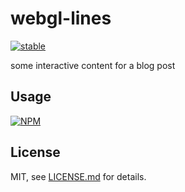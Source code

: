 # webgl-lines

[![stable](http://badges.github.io/stability-badges/dist/stable.svg)](http://github.com/badges/stability-badges)

some interactive content for a blog post

## Usage

[![NPM](https://nodei.co/npm/webgl-lines.png)](https://www.npmjs.com/package/webgl-lines)

## License

MIT, see [LICENSE.md](http://github.com/mattdesl/webgl-lines/blob/master/LICENSE.md) for details.
